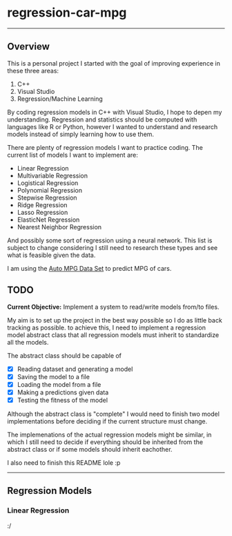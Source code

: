 # regression-car-mpg

---

## Overview

This is a personal project I started with the goal of improving experience in these three areas:

1. C++
2. Visual Studio
3. Regression/Machine Learning

By coding regression models in C++ with Visual Studio, I hope to depen my understanding. Regression and statistics should be computed with languages like R or Python, however I wanted to understand and research models instead of simply learning how to use them.

There are plenty of regression models I want to practice coding. The current list of models I want to implement are:

- Linear Regression
- Multivariable Regression
- Logistical Regression
- Polynomial Regression
- Stepwise Regression
- Ridge Regression
- Lasso Regression
- ElasticNet Regression
- Nearest Neighbor Regression

And possibly some sort of regression using a neural network. This list is subject to change considering I still need to research these types and see what is feasible given the data.

I am using the [Auto MPG Data Set](https://archive.ics.uci.edu/ml/datasets/auto+mpg) to predict MPG of cars.

## TODO

**Current Objective:** Implement a system to read/write models from/to files.

My aim is to set up the project in the best way possible so I do as little back tracking as possible. to achieve this, I need to implement a regression model abstract class that all regression models must inherit to standardize all the models.

The abstract class should be capable of

- [x] Reading dataset and generating a model
- [x] Saving the model to a file
- [x] Loading the model from a file
- [x] Making a predictions given data
- [x] Testing the fitness of the model

Although the abstract class is "complete" I would need to finish two model implementations before deciding if the current structure must change.

The implemenations of the actual regression models might be similar, in which I still need to decide if everything should be inherited from the abstract class or if some models should inherit eachother.

I also need to finish this README lole :p

---

## Regression Models

### Linear Regression

:/
